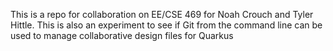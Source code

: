 This is a repo for collaboration on EE/CSE 469 for Noah Crouch and Tyler Hittle. This is also an experiment to see if Git from the command
line can be used to manage collaborative design files for Quarkus
